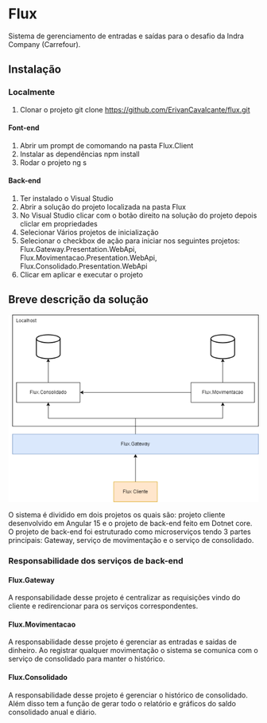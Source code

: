 # Flux
Sistema de gerenciamento de entradas e saídas para o desafio da Indra Company (Carrefour).

## Instalação

### Localmente
1. Clonar o projeto 
  git clone https://github.com/ErivanCavalcante/flux.git
  
#### Font-end
1. Abrir um prompt de comomando na pasta Flux.Client
2. Instalar as dependências 
  npm install
3. Rodar o projeto
  ng s
  
#### Back-end
1. Ter instalado o Visual Studio
2. Abrir a solução do projeto localizada na pasta Flux
3. No Visual Studio clicar com o botão direito na solução do projeto depois cliclar em propriedades
4. Selecionar Vários projetos de inicialização
5. Selecionar o checkbox de ação para iniciar nos seguintes projetos: Flux.Gateway.Presentation.WebApi, Flux.Movimentacao.Presentation.WebApi, Flux.Consolidado.Presentation.WebApi
6. Clicar em aplicar e executar o projeto

## Breve descrição da solução

![](/flux-flow.png)

O sistema é dividido em dois projetos os quais são: projeto cliente desenvolvido em Angular 15 e o projeto de back-end feito em Dotnet core.
O projeto de back-end foi estruturado como microserviços tendo 3 partes principais: Gateway, serviço de movimentação e o serviço de consolidado.

### Responsabilidade dos serviços de back-end

#### Flux.Gateway

A responsabilidade desse projeto é centralizar as requisições vindo do cliente e redirencionar para os serviços correspondentes.

#### Flux.Movimentacao

A responsabilidade desse projeto é gerenciar as entradas e saidas de dinheiro. Ao registrar qualquer movimentação o sistema se comunica com o serviço de consolidado para manter o histórico.

#### Flux.Consolidado
A responsabilidade desse projeto é gerenciar o histórico de consolidado. Além disso tem a função de gerar todo o relatório e gráficos do saldo consolidado anual e diário.
